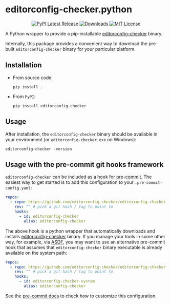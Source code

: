 # editorconfig-checker.python

<p align="center">
    <a href="https://pypi.org/project/editorconfig-checker/"><img src="https://img.shields.io/pypi/v/editorconfig-checker.svg?style=flat&logo=pypi" alt="PyPI Latest Release"></a>
    <a href="https://pepy.tech/project/editorconfig-checker"><img src="https://pepy.tech/badge/editorconfig-checker" alt="Downloads"> </a>
    <a href="http://choosealicense.com/licenses/mit/"><img src="https://img.shields.io/badge/license-MIT-blue.svg?style=flat" alt="MIT License"></a>
</p>

A Python wrapper to provide a pip-installable [editorconfig-checker](https://github.com/editorconfig-checker/editorconfig-checker) binary.

Internally, this package provides a convenient way to download the pre-built `editorconfig-checker` binary for your particular platform.

## Installation

- From source code:
  ```
  pip install .
  ```
- From `PyPI`:
  ```
  pip install editorconfig-checker
  ```

## Usage

After installation, the `editorconfig-checker` binary should be available in your environment (or `editorconfig-checker.exe` on Windows):

```
editorconfig-checker -version
```

## Usage with the pre-commit git hooks framework

`editorconfig-checker` can be included as a hook for [pre-commit](https://pre-commit.com/).
The easiest way to get started is to add this configuration to your `.pre-commit-config.yaml`:

```yaml
repos:
  - repo: https://github.com/editorconfig-checker/editorconfig-checker.python
    rev: "" # pick a git hash / tag to point to
    hooks:
      - id: editorconfig-checker
        alias: editorconfig-checker
```

The above hook is a python wrapper that automatically downloads and installs
[editorconfig-checker](https://editorconfig-checker.github.io/) binary.
If you manage your tools in some other way, for example, via [ASDF](https://asdf-vm.com/),
you may want to use an alternative pre-commit hook that assumes that
`editorconfig-checker` binary executable is already available on the system path:

```yaml
repos:
  - repo: https://github.com/editorconfig-checker/editorconfig-checker.python
    rev: "" # pick a git hash / tag to point to
    hooks:
      - id: editorconfig-checker-system
        alias: editorconfig-checker
```

See the [pre-commit docs](https://pre-commit.com/#pre-commit-configyaml---hooks) to check how to customize this configuration.
